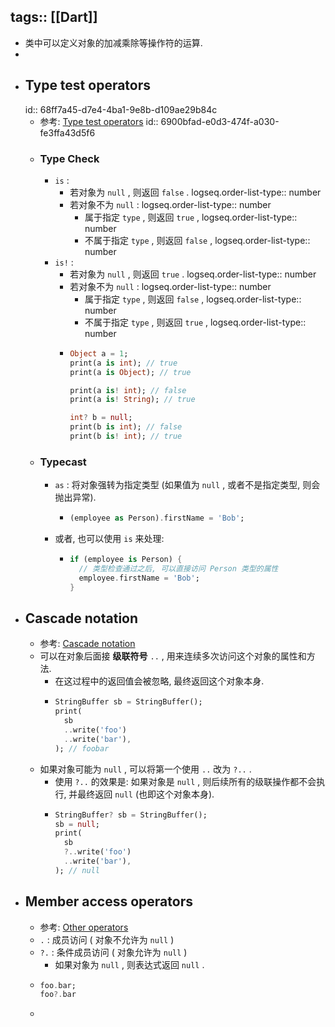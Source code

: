 tags:: [[Dart]]
---

- 类中可以定义对象的加减乘除等操作符的运算.
-
- ## Type test operators
  id:: 68ff7a45-d7e4-4ba1-9e8b-d109ae29b84c
	- 参考: [Type test operators](https://dart.dev/language/operators#type-test-operators)
	  id:: 6900bfad-e0d3-474f-a030-fe3ffa43d5f6
	- ### Type Check
		- `is` :
			- 若对象为 `null` , 则返回 `false` .
			  logseq.order-list-type:: number
			- 若对象不为 `null` :
			  logseq.order-list-type:: number
				- 属于指定 `type` , 则返回 `true` , 
				  logseq.order-list-type:: number
				- 不属于指定 `type` , 则返回 `false` ,
				  logseq.order-list-type:: number
		- `is!` :
			- 若对象为 `null` , 则返回 `true` .
			  logseq.order-list-type:: number
			- 若对象不为 `null` :
			  logseq.order-list-type:: number
				- 属于指定 `type` , 则返回 `false` ,
				  logseq.order-list-type:: number
				- 不属于指定 `type` , 则返回 `true` ,
				  logseq.order-list-type:: number
			- ``` dart
			  Object a = 1;
			  print(a is int); // true
			  print(a is Object); // true
			  
			  print(a is! int); // false
			  print(a is! String); // true
			  
			  int? b = null;
			  print(b is int); // false
			  print(b is! int); // true
			  ```
	- ### Typecast
		- `as` : 将对象强转为指定类型 (如果值为 `null` , 或者不是指定类型, 则会抛出异常).
			- ``` dart
			  (employee as Person).firstName = 'Bob';
			  ```
		- 或者, 也可以使用 `is` 来处理:
			- ``` dart
			  if (employee is Person) {
			    // 类型检查通过之后, 可以直接访问 Person 类型的属性
			    employee.firstName = 'Bob';
			  }
			  ```
- ## Cascade notation
	- 参考: [Cascade notation](https://dart.dev/language/operators#cascade-notation)
	- 可以在对象后面接 **级联符号** `..` , 用来连续多次访问这个对象的属性和方法.
		- 在这过程中的返回值会被忽略, 最终返回这个对象本身.
		- ``` dart
		  StringBuffer sb = StringBuffer();
		  print(
		    sb
		    ..write('foo')
		    ..write('bar'),
		  ); // foobar
		  ```
	- 如果对象可能为 `null` , 可以将第一个使用 `..` 改为 `?..` .
		- 使用 `?..` 的效果是: 如果对象是 `null` , 则后续所有的级联操作都不会执行, 并最终返回 `null` (也即这个对象本身).
		- ``` dart
		  StringBuffer? sb = StringBuffer();
		  sb = null;
		  print(
		    sb
		    ?..write('foo')
		    ..write('bar'),
		  ); // null
		  ```
- ## Member access operators
	- 参考: [Other operators](https://dart.dev/language/operators#other-operators)
	- `.` : 成员访问 ( 对象不允许为 `null` )
	- `?.` : 条件成员访问 ( 对象允许为 `null` )
		- 如果对象为 `null` , 则表达式返回 `null` .
	- ``` dart
	  foo.bar;
	  foo?.bar  
	  ```
	-